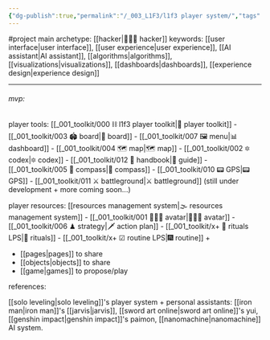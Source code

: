 ```yaml
---
{"dg-publish":true,"permalink":"/_003_L1F3/l1f3 player system/","tags":["project","🌱","l1f3"],"created":"2022-02-11T11:29:00.000-03:00","updated":"2024-06-14T18:51:20.006-03:00"}
---
```



#project
main archetype: [[hacker\|👨🏻‍💻 hacker]]
keywords: [[user interface\|user interface]], [[user experience\|user experience]], [[AI assistant\|AI assistant]], [[algorithms\|algorithms]], [[visualizations\|visualizations]], [[dashboards\|dashboards]], [[experience design\|experience design]]

---

###### mvp:

player tools:
[[_001_toolkit/000 ⛓ l1f3 player toolkit\|🧰 player toolkit]]
	- [[_001_toolkit/003 🏟 board\|🎲 board]]
	- [[_001_toolkit/007 🖼 menu\|📊 dashboard]]
	- [[_001_toolkit/004 🗺 map\|🗺 map]]
	- [[_001_toolkit/002 🔯 codex\|🔯 codex]]
	- [[_001_toolkit/012 📓 handbook\|📓 guide]]
	- [[_001_toolkit/005 🧭 compass\|🧭 compass]]
	- [[_001_toolkit/010 📟 GPS\|📟 GPS]]
	- [[_001_toolkit/011 ⚔ battleground\|⚔ battleground]]
(still under development + more coming soon...)

player resources:
[[resources management system\|🌫 resources management system]]
	- [[_001_toolkit/001 👨🏻‍🎤 avatar\|👨🏻‍🎤 avatar]]
	- [[_001_toolkit/006 ♟ strategy\|🗡 action plan]]
	- [[_001_toolkit/x+ 📿 rituals LPS\|📿 rituals]]
	- [[_001_toolkit/x+ ☑ routine LPS\|🎆 routine]]
+
- [[pages\|pages]] to share
- [[objects\|objects]] to share
- [[game\|games]] to propose/play

references:

[[solo leveling\|solo leveling]]'s player system
\+ personal assistants: [[iron man\|iron man]]'s [[jarvis\|jarvis]], [[sword art online\|sword art online]]'s yui, [[genshin impact\|genshin impact]]'s paimon, [[nanomachine\|nanomachine]] AI system.